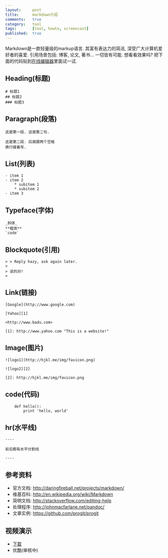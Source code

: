 ```yaml
---
layout:     post
title:      markdown介绍
comments:   true
category:   tool
tags:       [tool, howto, screencast]
published:  true
---
```


Markdown是一款轻量级的markup语言.
其富有表达力的简洁, 深受广大计算机爱好者的喜爱.
引用场景包括: 博客, 论文, 著书... 一切皆有可能.
想看看效果吗? 把下面的代码贴到[在线编辑器](http://jrham.es/instantmark/)里面试一试.

## Heading(标题)

    # 标题1
    ## 标题2
    ### 标题3

## Paragraph(段落)

    这是第一段. 这是第二句.

    这是第二段. 后面跟两个空格  
    换行接着写.

## List(列表)

    - item 1
    - item 2
        * subitem 1
        * subitem 2
    - item 3

## Typeface(字体)

    _斜体_
    **粗体**
    `code`

## Blockquote(引用)

    > > Reply hazy, ask again later.
    >
    > 说的对!
    >

## Link(链接)

    [Google](http://www.google.com)

    [Yahoo][1]

    <http://www.badu.com>

    [1]: http://www.yahoo.com "This is a website!"


## Image(图片)

    ![logo1](http://hjkl.me/img/favicon.png)

    ![logo2][2]

    [2]: http://hjkl.me/img/favicon.png

## code(代码)

        def hello():
            print 'hello, world'

## hr(水平线)

    ----
    
    前后都有水平分割线

    ----

## 参考资料

- 官方文档: <http://daringfireball.net/projects/markdown/>
- 维基百科: <http://en.wikipedia.org/wiki/Markdown>
- 简明文档: <http://stackoverflow.com/editing-help>
- 处理程序: <http://johnmacfarlane.net/pandoc/>
- 文章实例: <https://github.com/progit/progit>

## 视频演示

- [下载](http://ubuntuone.com/5be5kWGrYTvIU6uSzECfzk)
- 优酷(审核中)
